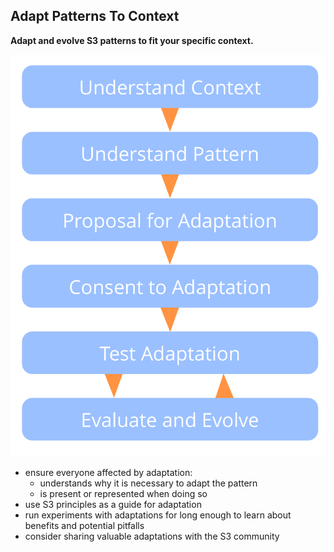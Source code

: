 ## Adapt Patterns To Context

**Adapt and evolve S3 patterns to fit your specific context.**

![right,fit](img/process/adapt-pattern-to-context.png)

* ensure everyone affected by adaptation:
    - understands why it is necessary to adapt the pattern
    - is present or represented when doing so
* use S3 principles as a guide for adaptation
* run experiments with adaptations for long enough to learn about benefits and potential pitfalls
* consider sharing valuable adaptations with the S3 community

